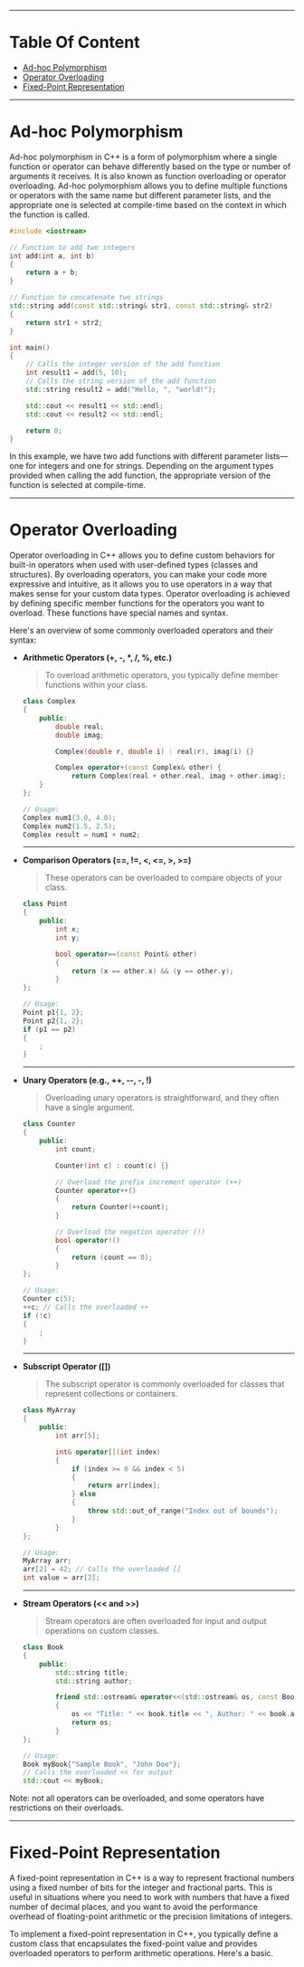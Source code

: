 
---
# Table Of Content

- [Ad-hoc Polymorphism](https://github.com/amaitou/CPP-Modules/tree/master/Module-02#ad-hoc-polymorphism)
- [Operator Overloading](https://github.com/amaitou/CPP-Modules/tree/master/Module-02#operator-overloading)
- [Fixed-Point Representation](https://github.com/amaitou/CPP-Modules/tree/master/Module-02#fixed-point-representation)
---

# Ad-hoc Polymorphism

Ad-hoc polymorphism in C++ is a form of polymorphism where a single function or operator can behave differently based on the type or number of arguments it receives. It is also known as function overloading or operator overloading. Ad-hoc polymorphism allows you to define multiple functions or operators with the same name but different parameter lists, and the appropriate one is selected at compile-time based on the context in which the function is called.

```c++
#include <iostream>

// Function to add two integers
int add(int a, int b)
{
    return a + b;
}

// Function to concatenate two strings
std::string add(const std::string& str1, const std::string& str2)
{
    return str1 + str2;
}

int main()
{
	// Calls the integer version of the add function
    int result1 = add(5, 10);
	// Calls the string version of the add function
    std::string result2 = add("Hello, ", "world!");

    std::cout << result1 << std::endl;
    std::cout << result2 << std::endl;

    return 0;
}
```

In this example, we have two add functions with different parameter lists—one for integers and one for strings. Depending on the argument types provided when calling the add function, the appropriate version of the function is selected at compile-time.

---

# Operator Overloading

Operator overloading in C++ allows you to define custom behaviors for built-in operators when used with user-defined types (classes and structures). By overloading operators, you can make your code more expressive and intuitive, as it allows you to use operators in a way that makes sense for your custom data types. Operator overloading is achieved by defining specific member functions for the operators you want to overload. These functions have special names and syntax.

Here's an overview of some commonly overloaded operators and their syntax:

- **Arithmetic Operators (+, -, \*, /, %, etc.)**
	> To overload arithmetic operators, you typically define member functions within your class.
	```c++
	class Complex
	{
		public:
			double real;
			double imag;

			Complex(double r, double i) : real(r), imag(i) {}

			Complex operator+(const Complex& other) {
				return Complex(real + other.real, imag + other.imag);
		}
	};

	// Usage:
	Complex num1(3.0, 4.0);
	Complex num2(1.5, 2.5);
	Complex result = num1 + num2;
	```

	---

- **Comparison Operators (==, !=, <, <=, >, >=)**
	> These operators can be overloaded to compare objects of your class.

	```c++
	class Point
	{
		public:
			int x;
			int y;

			bool operator==(const Point& other)
			{
				return (x == other.x) && (y == other.y);
			}
	};

	// Usage:
	Point p1{1, 2};
	Point p2{1, 2};
	if (p1 == p2) 
	{
		;
	}
	```

	---

- **Unary Operators (e.g., ++, --, -, !)**
	> Overloading unary operators is straightforward, and they often have a single argument.

	```c++
	class Counter
	{
		public:
			int count;

			Counter(int c) : count(c) {}

			// Overload the prefix increment operator (++)
			Counter operator++()
			{
				return Counter(++count);
			}

			// Overload the negation operator (!)
			bool operator!()
			{
				return (count == 0);
			}
	};

	// Usage:
	Counter c(5);
	++c; // Calls the overloaded ++
	if (!c)
	{
		;
	}
	```

	---

- **Subscript Operator ([])**
	> The subscript operator is commonly overloaded for classes that represent collections or containers.

	```c++
	class MyArray
	{
		public:
			int arr[5];

			int& operator[](int index)
			{
				if (index >= 0 && index < 5)
				{
					return arr[index];
				} else 
				{
					throw std::out_of_range("Index out of bounds");
				}
			}
	};

	// Usage:
	MyArray arr;
	arr[2] = 42; // Calls the overloaded []
	int value = arr[2];
	```

	---

- **Stream Operators (<< and >>)**
	> Stream operators are often overloaded for input and output operations on custom classes.

	```c++
	class Book
	{
		public:
			std::string title;
			std::string author;

			friend std::ostream& operator<<(std::ostream& os, const Book& book)
			{
				os << "Title: " << book.title << ", Author: " << book.author;
				return os;
			}
	};

	// Usage:
	Book myBook{"Sample Book", "John Doe"};
	// Calls the overloaded << for output
	std::cout << myBook;
	```

Note: not all operators can be overloaded, and some operators have restrictions on their overloads.

---

# Fixed-Point Representation

A fixed-point representation in C++ is a way to represent fractional numbers using a fixed number of bits for the integer and fractional parts. This is useful in situations where you need to work with numbers that have a fixed number of decimal places, and you want to avoid the performance overhead of floating-point arithmetic or the precision limitations of integers.

To implement a fixed-point representation in C++, you typically define a custom class that encapsulates the fixed-point value and provides overloaded operators to perform arithmetic operations. Here's a basic.
